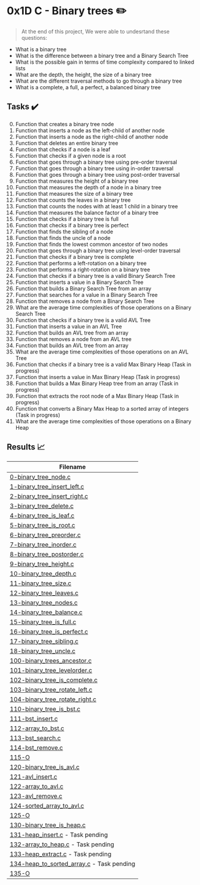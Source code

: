 # 0x1D C - Binary trees :pencil2:


> At the end of this project, We were able to undesrtand these questions:
  
* What is a binary tree
* What is the difference between a binary tree and a Binary Search Tree
* What is the possible gain in terms of time complexity compared to linked lists
* What are the depth, the height, the size of a binary tree
* What are the different traversal methods to go through a binary tree
* What is a complete, a full, a perfect, a balanced binary tree

## Tasks :heavy_check_mark:

0. Function that creates a binary tree node
1. Function that inserts a node as the left-child of another node
2. Function that inserts a node as the right-child of another node
3. Function that deletes an entire binary tree
4. Function that checks if a node is a leaf
5. Function that checks if a given node is a root
6. Function that goes through a binary tree using pre-order traversal
7. Function that goes through a binary tree using in-order traversal
8. Function that goes through a binary tree using post-order traversal
9. Function that measures the height of a binary tree
10. Function that measures the depth of a node in a binary tree
11. Function that measures the size of a binary tree
12. Function that counts the leaves in a binary tree
13. Function that counts the nodes with at least 1 child in a binary tree
14. Function that measures the balance factor of a binary tree
15. Function that checks if a binary tree is full
16. Function that checks if a binary tree is perfect
17. Function that finds the sibling of a node
18. Function that finds the uncle of a node
19. Function that finds the lowest common ancestor of two nodes
20. Function that goes through a binary tree using level-order traversal
21. Function that checks if a binary tree is complete
22. Function that performs a left-rotation on a binary tree
23. Function that performs a right-rotation on a binary tree
24. Function that checks if a binary tree is a valid Binary Search Tree
25. Function that inserts a value in a Binary Search Tree
26. Function that builds a Binary Search Tree from an array
27. Function that searches for a value in a Binary Search Tree
28. Function that removes a node from a Binary Search Tree
29. What are the average time complexities of those operations on a Binary Search Tree
30. Function that checks if a binary tree is a valid AVL Tree
31. Function that inserts a value in an AVL Tree
32. Function that builds an AVL tree from an array
33. Function that removes a node from an AVL tree
34. Function that builds an AVL tree from an array
35. What are the average time complexities of those operations on an AVL Tree
36. Function that checks if a binary tree is a valid Max Binary Heap (Task in progress)
37. Function that inserts a value in Max Binary Heap (Task in progress)
38. Function that builds a Max Binary Heap tree from an array (Task in progress)
39. Function that extracts the root node of a Max Binary Heap (Task in progress)
40. Function that converts a Binary Max Heap to a sorted array of integers (Task in progress)
41. What are the average time complexities of those operations on a Binary Heap


## Results :chart_with_upwards_trend:

| Filename |
| ------ |
| [0-binary_tree_node.c](/0-binary_tree_node.c)|
| [1-binary_tree_insert_left.c](/1-binary_tree_insert_left.c)|
| [2-binary_tree_insert_right.c](/2-binary_tree_insert_right.c)|
| [3-binary_tree_delete.c](/3-binary_tree_delete.c)|
| [4-binary_tree_is_leaf.c](/4-binary_tree_is_leaf.c)|
| [5-binary_tree_is_root.c](/5-binary_tree_is_root.c)|
| [6-binary_tree_preorder.c](/6-binary_tree_preorder.c)|
| [7-binary_tree_inorder.c](/7-binary_tree_inorder.c)|
| [8-binary_tree_postorder.c](/8-binary_tree_postorder.c)|
| [9-binary_tree_height.c](/9-binary_tree_height.c)|
| [10-binary_tree_depth.c](/10-binary_tree_depth.c)|
| [11-binary_tree_size.c](/11-binary_tree_size.c)|
| [12-binary_tree_leaves.c](/12-binary_tree_leaves.c)|
| [13-binary_tree_nodes.c](/13-binary_tree_nodes.c)|
| [14-binary_tree_balance.c](/14-binary_tree_balance.c)|
| [15-binary_tree_is_full.c](/15-binary_tree_is_full.c)|
| [16-binary_tree_is_perfect.c](/16-binary_tree_is_perfect.c)|
| [17-binary_tree_sibling.c](/17-binary_tree_sibling.c)|
| [18-binary_tree_uncle.c](/18-binary_tree_uncle.c)|
| [100-binary_trees_ancestor.c](/100-binary_trees_ancestor.c)|
| [101-binary_tree_levelorder.c](/101-binary_tree_levelorder.c)|
| [102-binary_tree_is_complete.c](/102-binary_tree_is_complete.c)|
| [103-binary_tree_rotate_left.c](/103-binary_tree_rotate_left.c)|
| [104-binary_tree_rotate_right.c](/104-binary_tree_rotate_right.c)|
| [110-binary_tree_is_bst.c](/110-binary_tree_is_bst.c)|
| [111-bst_insert.c](/111-bst_insert.c)|
| [112-array_to_bst.c](/112-array_to_bst.c)|
| [113-bst_search.c](/113-bst_search.c)|
| [114-bst_remove.c](/114-bst_remove.c)|
| [115-O](/115-O)|
| [120-binary_tree_is_avl.c](/120-binary_tree_is_avl.c)|
| [121-avl_insert.c](/121-avl_insert.c)|
| [122-array_to_avl.c](/122-array_to_avl.c)|
| [123-avl_remove.c](/123-avl_remove.c)|
| [124-sorted_array_to_avl.c](/124-sorted_array_to_avl.c)|
| [125-O](/125-O)|
| [130-binary_tree_is_heap.c](/130-binary_tree_is_heap.c)|
| [131-heap_insert.c](/131-heap_insert.c) - Task pending|
| [132-array_to_heap.c](/132-array_to_heap.c) - Task pending|
| [133-heap_extract.c](/133-heap_extract.c) - Task pending|
| [134-heap_to_sorted_array.c](134-heap_to_sorted_array.c) - Task pending|
| [135-O](/135-O)|


